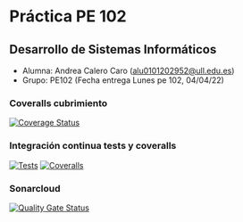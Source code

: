 # Práctica PE 102


## Desarrollo de Sistemas Informáticos

- Alumna: Andrea Calero Caro ([alu0101202952@ull.edu.es](alu0101202952@ull.edu.es))
- Grupo: PE102 (Fecha entrega Lunes pe 102, 04/04/22)

### Coveralls cubrimiento 
[![Coverage Status](https://coveralls.io/repos/github/ULL-ESIT-INF-DSI-2122/practica-pe-102-lunes04-04-22-AndreaCaleroCaro/badge.svg?branch=master)](https://coveralls.io/github/ULL-ESIT-INF-DSI-2122/practica-pe-102-lunes04-04-22-AndreaCaleroCaro?branch=master)


### Integración continua tests y coveralls
[![Tests](https://github.com/ULL-ESIT-INF-DSI-2122/practica-pe-102-lunes04-04-22-AndreaCaleroCaro/actions/workflows/node.js.yml/badge.svg)](https://github.com/ULL-ESIT-INF-DSI-2122/practica-pe-102-lunes04-04-22-AndreaCaleroCaro/actions/workflows/node.js.yml)
[![Coveralls](https://github.com/ULL-ESIT-INF-DSI-2122/practica-pe-102-lunes04-04-22-AndreaCaleroCaro/actions/workflows/node.js.yml/badge.svg)](https://github.com/ULL-ESIT-INF-DSI-2122/practica-pe-102-lunes04-04-22-AndreaCaleroCaro/actions/workflows/nodecoveralls.js.yml)


### Sonarcloud 
[![Quality Gate Status](https://sonarcloud.io/api/project_badges/measure?project=ULL-ESIT-INF-DSI-2122_practica-pe-102-lunes04-04-22-AndreaCaleroCaro&metric=alert_status)](https://sonarcloud.io/summary/new_code?id=ULL-ESIT-INF-DSI-2122_practica-pe-102-lunes04-04-22-AndreaCaleroCaro)
